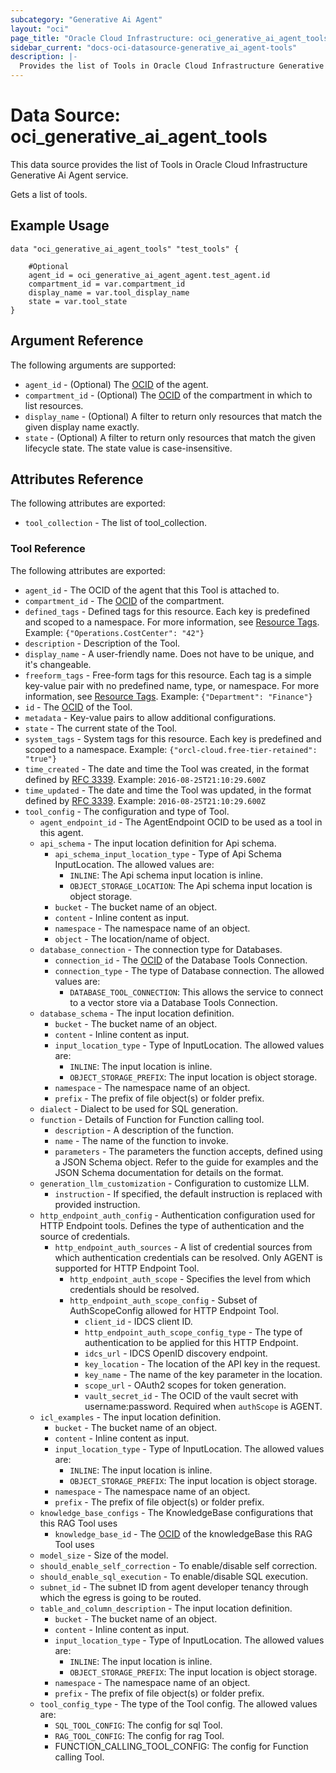 ```yaml
---
subcategory: "Generative Ai Agent"
layout: "oci"
page_title: "Oracle Cloud Infrastructure: oci_generative_ai_agent_tools"
sidebar_current: "docs-oci-datasource-generative_ai_agent-tools"
description: |-
  Provides the list of Tools in Oracle Cloud Infrastructure Generative Ai Agent service
---
```


# Data Source: oci_generative_ai_agent_tools
This data source provides the list of Tools in Oracle Cloud Infrastructure Generative Ai Agent service.

Gets a list of tools.


## Example Usage

```hcl
data "oci_generative_ai_agent_tools" "test_tools" {

	#Optional
	agent_id = oci_generative_ai_agent_agent.test_agent.id
	compartment_id = var.compartment_id
	display_name = var.tool_display_name
	state = var.tool_state
}
```

## Argument Reference

The following arguments are supported:

* `agent_id` - (Optional) The [OCID](https://docs.cloud.oracle.com/iaas/Content/General/Concepts/identifiers.htm) of the agent.
* `compartment_id` - (Optional) The [OCID](https://docs.cloud.oracle.com/iaas/Content/General/Concepts/identifiers.htm) of the compartment in which to list resources.
* `display_name` - (Optional) A filter to return only resources that match the given display name exactly.
* `state` - (Optional) A filter to return only resources that match the given lifecycle state. The state value is case-insensitive. 


## Attributes Reference

The following attributes are exported:

* `tool_collection` - The list of tool_collection.

### Tool Reference

The following attributes are exported:

* `agent_id` - The OCID of the agent that this Tool is attached to.
* `compartment_id` - The [OCID](https://docs.cloud.oracle.com/iaas/Content/General/Concepts/identifiers.htm) of the compartment.
* `defined_tags` - Defined tags for this resource. Each key is predefined and scoped to a namespace. For more information, see [Resource Tags](https://docs.cloud.oracle.com/iaas/Content/General/Concepts/resourcetags.htm).  Example: `{"Operations.CostCenter": "42"}` 
* `description` - Description of the Tool.
* `display_name` - A user-friendly name. Does not have to be unique, and it's changeable.
* `freeform_tags` - Free-form tags for this resource. Each tag is a simple key-value pair with no predefined name, type, or namespace. For more information, see [Resource Tags](https://docs.cloud.oracle.com/iaas/Content/General/Concepts/resourcetags.htm).  Example: `{"Department": "Finance"}` 
* `id` - The [OCID](https://docs.cloud.oracle.com/iaas/Content/General/Concepts/identifiers.htm) of the Tool.
* `metadata` - Key-value pairs to allow additional configurations.
* `state` - The current state of the Tool.
* `system_tags` - System tags for this resource. Each key is predefined and scoped to a namespace.  Example: `{"orcl-cloud.free-tier-retained": "true"}` 
* `time_created` - The date and time the Tool was created, in the format defined by [RFC 3339](https://tools.ietf.org/html/rfc3339).  Example: `2016-08-25T21:10:29.600Z` 
* `time_updated` - The date and time the Tool was updated, in the format defined by [RFC 3339](https://tools.ietf.org/html/rfc3339).  Example: `2016-08-25T21:10:29.600Z` 
* `tool_config` - The configuration and type of Tool. 
	* `agent_endpoint_id` - The AgentEndpoint OCID to be used as a tool in this agent.
	* `api_schema` - The input location definition for Api schema.
		* `api_schema_input_location_type` - Type of Api Schema InputLocation. The allowed values are:
			* `INLINE`: The Api schema input location is inline.
			* `OBJECT_STORAGE_LOCATION`: The Api schema input location is object storage. 
		* `bucket` - The bucket name of an object.
		* `content` - Inline content as input.
		* `namespace` - The namespace name of an object.
		* `object` - The location/name of object.
	* `database_connection` - The connection type for Databases. 
		* `connection_id` - The [OCID](https://docs.cloud.oracle.com/iaas/Content/General/Concepts/identifiers.htm) of the Database Tools Connection.
		* `connection_type` - The type of Database connection. The allowed values are:
			* `DATABASE_TOOL_CONNECTION`: This allows the service to connect to a vector store via a Database Tools Connection. 
	* `database_schema` - The input location definition.
		* `bucket` - The bucket name of an object.
		* `content` - Inline content as input.
		* `input_location_type` - Type of InputLocation. The allowed values are:
			* `INLINE`: The input location is inline.
			* `OBJECT_STORAGE_PREFIX`: The input location is object storage. 
		* `namespace` - The namespace name of an object.
		* `prefix` - The prefix of file object(s) or folder prefix.
	* `dialect` - Dialect to be used for SQL generation.
	* `function` - Details of Function for Function calling tool.
		* `description` - A description of the function.
		* `name` - The name of the function to invoke.
		* `parameters` - The parameters the function accepts, defined using a JSON Schema object.  Refer to the guide for examples and the JSON Schema documentation for details on the format. 
	* `generation_llm_customization` - Configuration to customize LLM. 
		* `instruction` - If specified, the default instruction is replaced with provided instruction.
	* `http_endpoint_auth_config` - Authentication configuration used for HTTP Endpoint tools. Defines the type of authentication and the source of credentials. 
		* `http_endpoint_auth_sources` - A list of credential sources from which authentication credentials can be resolved. Only AGENT is supported for HTTP Endpoint Tool. 
			* `http_endpoint_auth_scope` - Specifies the level from which credentials should be resolved.
			* `http_endpoint_auth_scope_config` - Subset of AuthScopeConfig allowed for HTTP Endpoint Tool. 
				* `client_id` - IDCS client ID.
				* `http_endpoint_auth_scope_config_type` - The type of authentication to be applied for this HTTP Endpoint. 
				* `idcs_url` - IDCS OpenID discovery endpoint.
				* `key_location` - The location of the API key in the request.
				* `key_name` - The name of the key parameter in the location.
				* `scope_url` - OAuth2 scopes for token generation.
				* `vault_secret_id` - The OCID of the vault secret with username:password. Required when `authScope` is AGENT. 
	* `icl_examples` - The input location definition.
		* `bucket` - The bucket name of an object.
		* `content` - Inline content as input.
		* `input_location_type` - Type of InputLocation. The allowed values are:
			* `INLINE`: The input location is inline.
			* `OBJECT_STORAGE_PREFIX`: The input location is object storage. 
		* `namespace` - The namespace name of an object.
		* `prefix` - The prefix of file object(s) or folder prefix.
	* `knowledge_base_configs` - The KnowledgeBase configurations that this RAG Tool uses
		* `knowledge_base_id` - The [OCID](https://docs.cloud.oracle.com/iaas/Content/General/Concepts/identifiers.htm) of the knowledgeBase this RAG Tool uses
	* `model_size` - Size of the model.
	* `should_enable_self_correction` - To enable/disable self correction.
	* `should_enable_sql_execution` - To enable/disable SQL execution.
	* `subnet_id` - The subnet ID from agent developer tenancy through which the egress is going to be routed.
	* `table_and_column_description` - The input location definition.
		* `bucket` - The bucket name of an object.
		* `content` - Inline content as input.
		* `input_location_type` - Type of InputLocation. The allowed values are:
			* `INLINE`: The input location is inline.
			* `OBJECT_STORAGE_PREFIX`: The input location is object storage. 
		* `namespace` - The namespace name of an object.
		* `prefix` - The prefix of file object(s) or folder prefix.
	* `tool_config_type` - The type of the Tool config. The allowed values are:
		* `SQL_TOOL_CONFIG`: The config for sql Tool.
		* `RAG_TOOL_CONFIG`: The config for rag Tool.
		* FUNCTION_CALLING_TOOL_CONFIG: The config for Function calling Tool.

